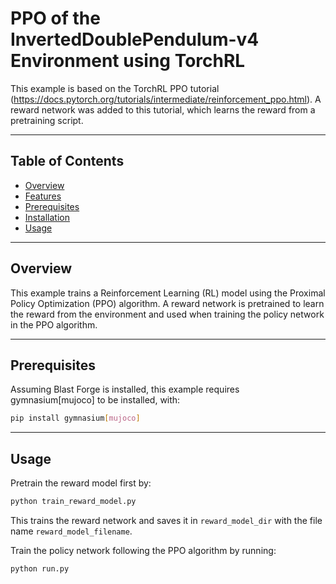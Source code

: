# PPO of the InvertedDoublePendulum-v4 Environment using TorchRL

This example is based on the TorchRL PPO tutorial (https://docs.pytorch.org/tutorials/intermediate/reinforcement_ppo.html). A reward network was added to this tutorial, which learns the reward from a pretraining script.

---

## Table of Contents

- [Overview](#overview)  
- [Features](#features)  
- [Prerequisites](#prerequisites)  
- [Installation](#installation)  
- [Usage](#usage)  

---

## Overview

This example trains a Reinforcement Learning (RL) model using the Proximal Policy Optimization (PPO) algorithm. A reward network is pretrained to learn the reward from the environment and used when training the policy network in the PPO algorithm.

---

## Prerequisites

Assuming Blast Forge is installed, this example requires gymnasium[mujoco] to be installed, with:

```bash
pip install gymnasium[mujoco]
```

---

## Usage

Pretrain the reward model first by:

```bash
python train_reward_model.py
```

This trains the reward network and saves it in `reward_model_dir` with the file name `reward_model_filename`.

Train the policy network following the PPO algorithm by running:

```bash
python run.py
```
